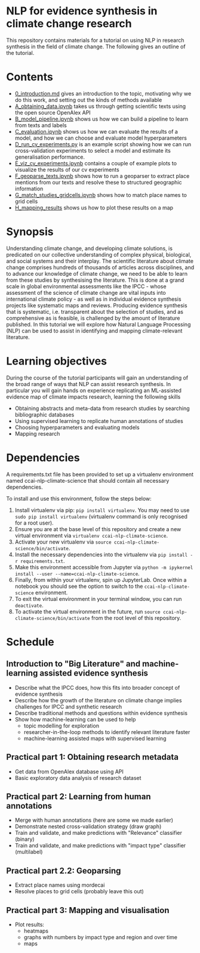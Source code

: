 # NLP for evidence synthesis in climate change research

This repository contains materials for a tutorial on using NLP in research synthesis in the field of climate change. The following gives an outline of the tutorial.

# Contents

- [0_introduction.md](0_introduction.md) gives an introduction to the topic, motivating why we do this work, and setting out the kinds of methods available
- [A_obtaining_data.ipynb](A_obtaining_data.ipynb) takes us through getting scientific texts using the open source OpenAlex API
- [B_model_pipeline.ipynb](B_model_pipeline.ipynb) shows us how we can build a pipeline to learn from texts and labels
- [C_evaluation.ipynb](C_evaluation.ipynb) shows us how we can evaluate the results of a model, and how we can choose and evaluate model hyperparameters
- [D_run_cv_experiments.py](D_run_cv_experiments.py) is an example script showing how we can run cross-validation experiments to select a model and estimate its generalisation performance.
- [E_viz_cv_experiments.ipynb](E_viz_cv_experiments.ipynb) contains a couple of example plots to visualize the results of our cv experiments
- [F_geoparse_texts.ipynb](F_geoparse_texts.ipynb) shows how to run a geoparser to extract place mentions from our texts and resolve these to structured geographic information
- [G_match_studies_gridcells.ipynb](G_match_studies_gridcells.ipynb) shows how to match place names to grid cells
- [H_mapping_results](H_mapping_results.ipynb) shows us how to plot these results on a map

# Synopsis

Understanding climate change, and developing climate solutions, is predicated on our collective understanding of complex physical, biological, and social systems and their interplay. The scientific literature about climate change comprises hundreds of thousands of articles across disciplines, and to advance our knowledge of climate change, we need to be able to learn from these studies by synthesising the literature. This is done at a grand scale in global environmental assessments like the IPCC - whose assessment of the science of climate change are vital inputs into international climate policy - as well as in individual evidence synthesis projects like systematic maps and reviews. Producing evidence synthesis that is systematic, i.e. transparent about the selection of studies, and as comprehensive as is feasible, is challenged by the amount of literature published. In this tutorial we will explore how Natural Language Processing (NLP) can be used to assist in identifying and mapping climate-relevant literature.

# Learning objectives

During the course of the tutorial participants will gain an understanding of the broad range of ways that NLP can assist research synthesis. In particular you will gain hands on experience replicating an ML-assisted evidence map of climate impacts research, learning the following skills

- Obtaining abstracts and meta-data from research studies by searching bibliographic databases
- Using supervised learning to replicate human annotations of studies
- Choosing hyperparameters and evaluating models
- Mapping research

# Dependencies

A requirements.txt file has been provided to set up a virtualenv environment named ccai-nlp-climate-science that should contain all necessary dependencies.

To install and use this environment, follow the steps below:

1. Install virtualenv via pip: `pip install virtualenv`. You may need to use `sudo pip install virtualenv` (virtualenv command is only recognised for a root user). 
2. Ensure you are at the base level of this repository and create a new virtual environment via `virtualenv ccai-nlp-climate-science`.
3. Activate your new virtualenv via `source ccai-nlp-climate-science/bin/activate`.
4. Install the necessary dependencies into the virtualenv via `pip install -r requirements.txt`. 
5. Make this environment accessible from Jupyter via `python -m ipykernel install --user --name=ccai-nlp-climate-science`.
6. Finally, from within your virtualenv, spin up JupyterLab. Once within a notebook you should see the option to switch to the `ccai-nlp-climate-science` environment.
7. To exit the virtual environment in your terminal window, you can run `deactivate`.
8. To activate the virtual environment in the future, run `source ccai-nlp-climate-science/bin/activate` from the root level of this repository.

# Schedule

## Introduction to "Big Literature" and machine-learning assisted evidence synthesis
- Describe what the IPCC does, how this fits into broader concept of evidence synthesis
- Describe how the growth of the literature on climate change implies challenges for IPCC and synthetic research
- Describe traditional methods and questions within evidence synthesis
- Show how machine-learning can be used to help
  - topic modelling for exploration
  - researcher-in-the-loop methods to identify relevant literature faster
  - machine-learning assisted maps with supervised learning

## Practical part 1: Obtaining research metadata
- Get data from OpenAlex database using API
- Basic exploratory data analysis of research dataset

## Practical part 2: Learning from human annotations
- Merge with human annotations (here are some we made earlier)
- Demonstrate nested cross-validation strategy (draw graph)
- Train and validate, and make predictions with "Relevance" classifier (binary)
- Train and validate, and make predictions with "impact type" classifier (multilabel)


## Practical part 2.2: Geoparsing  
- Extract place names using mordecai
- Resolve places to grid cells (probably leave this out)

## Practical part 3: Mapping and visualisation
- Plot results:
  - heatmaps
  - graphs with numbers by impact type and region and over time
  - maps
